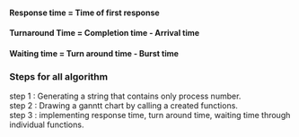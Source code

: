 <h4>Response time = Time of first response</h4>
<h4>Turnaround Time = Completion time - Arrival time</h4>
<h4>Waiting time = Turn around time - Burst time</h4>

<h3>Steps for all algorithm</h3>
step 1 : Generating a string that contains only process number.<br>
step 2 : Drawing a ganntt chart by calling a created functions.<br>
step 3 : implementing response time, turn around time, waiting time through individual functions.
